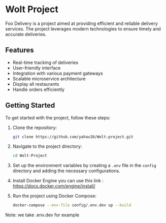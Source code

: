 # Wolt Project

Foo Delivery is a project aimed at providing efficient and reliable delivery services. The project leverages modern technologies to ensure timely and accurate deliveries.

## Features

- Real-time tracking of deliveries
- User-friendly interface
- Integration with various payment gateways
- Scalable microservice architecture
- Display all restaurants
- Handle orders efficiently

## Getting Started

To get started with the project, follow these steps:

1. Clone the repository:
    ```sh
    git clone https://github.com/yahav20/Wolt-project.git
    ```
2. Navigate to the project directory:
    ```sh
    cd Wolt-Project
    ```
3. Set up the environment variables by creating a `.env` file in the `config` directory and adding the necessary configurations.

4. Install Docker Engine you can use this link : https://docs.docker.com/engine/install/

5. Run the project using Docker Compose:
    ```sh
    docker-compose --env-file config/.env.dev up --build
    ```
Note: we take .env.dev for example 

